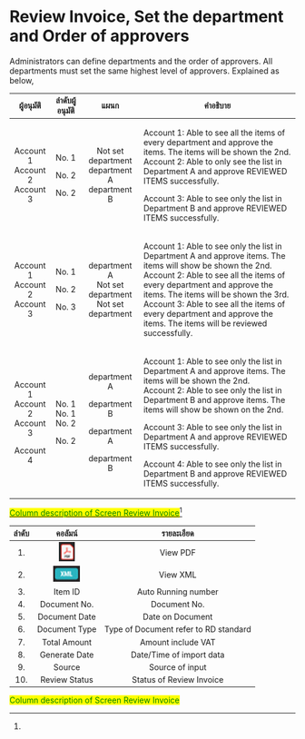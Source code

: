 # Review Invoice, Set the department and Order of approvers

Administrators can define departments and the order of approvers. All departments must set the same highest level of approvers. Explained as below,

|                         ผู้อนุมัติ                         |               ลำดับผู้อนุมัติ              |                                     แผนก                                     | คำอธิบาย                                                                                                                                                                                                                                                                                                                                                                                                                                    |
| :--------------------------------------------------------: | :----------------------------------------: | :--------------------------------------------------------------------------: | ------------------------------------------------------------------------------------------------------------------------------------------------------------------------------------------------------------------------------------------------------------------------------------------------------------------------------------------------------------------------------------------------------------------------------------------- |
|         <p>Account 1<br>Account 2<br>Account 3</p>         |    <p>No. 1</p><p>No. 2</p><p>No. 2</p>    |           <p>Not set department<br>department A<br>department B</p>          | <p>Account 1: Able to see all the items of every department and approve the items. The items will be shown the 2nd.<br>Account 2: Able to only see the list in Department A and approve REVIEWED ITEMS successfully.</p><p>Account 3: Able to see only the list in Department B and approve REVIEWED ITEMS successfully.</p>                                                                                                                |
|         <p>Account 1<br>Account 2<br>Account 3</p>         |    <p>No. 1</p><p>No. 2</p><p>No. 3</p>    |        <p>department A<br>Not set department<br>Not set department</p>       | <p>Account 1: Able to see only the list in Department A and approve items. The items will show be shown the 2nd.<br>Account 2: Able to see all the items of every department and approve the items. The items will be shown the 3rd.<br>Account 3: Able to see all the items of every department and approve the items. The items will be reviewed successfully.</p>                                                                        |
| <p>Account 1<br>Account 2<br>Account 3</p><p>Account 4</p> | <p>No. 1<br>No. 1<br>No. 2</p><p>No. 2</p> | <p>department A</p><p>department B</p><p>department A</p><p>department B</p> | <p>Account 1: Able to see only the list in Department A and approve items. The items will be shown the 2nd.<br>Account 2: Able to see only the list in Department B and approve items. The items will show be shown on the 2nd.</p><p>Account 3: Able to see only the list in Department A and approve REVIEWED ITEMS successfully.</p><p>Account 4: Able to see only the list in Department B and approve REVIEWED ITEMS successfully.</p> |

[<mark style="color:green;">Column description of Screen Review Invoice</mark>](#user-content-fn-1)[^1]

| ลำดับ |                    คอลัมน์                   |               รายละเอียด              |
| :---: | :------------------------------------------: | :-----------------------------------: |
|   1.  |  ![](<../../.gitbook/assets/image (3).png>)  |                View PDF               |
|   2.  |  ![](<../../.gitbook/assets/image (83).png>) |                View XML               |
|   3.  |                    Item ID                   |          Auto Running number          |
|   4.  |                 Document No.                 |              Document No.             |
|   5.  |                 Document Date                |            Date on Document           |
|   6.  |                 Document Type                | Type of Document refer to RD standard |
|   7.  |                 Total Amount                 |           Amount include VAT          |
|   8.  |                 Generate Date                |        Date/Time of import data       |
|   9.  |                    Source                    |            Source of input            |
|  10.  |                 Review Status                |        Status of Review Invoice       |

<mark style="color:green;">Column description of Screen Review Invoice</mark>

[^1]: 
